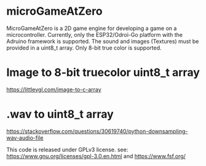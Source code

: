 # microGameAtZero


MicroGameAtZero is a 2D game engine for developing a game on a microcontroller.
Currently, only the ESP32/Odroi-Go platform with the Adruino framework is supported.
The sound and images (Textures) must be provided in a uint8_t array.
Only 8-bit true color is supported.


# Image to 8-bit truecolor uint8_t array

https://littlevgl.com/image-to-c-array


# .wav to uint8_t array

https://stackoverflow.com/questions/30619740/python-downsampling-wav-audio-file




This code is released under GPLv3 license. see: https://www.gnu.org/licenses/gpl-3.0.en.html and https://www.fsf.org/
